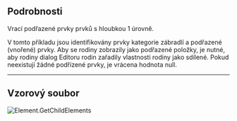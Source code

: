 ## Podrobnosti
Vrací podřazené prvky prvků s hloubkou 1 úrovně.

V tomto příkladu jsou identifikovány prvky kategorie zábradlí a podřazené (vnořené) prvky. Aby se rodiny zobrazily jako podřazené položky, je nutné, aby rodiny dialog Editoru rodin zařadily vlastnosti rodiny jako sdílené. Pokud neexistují žádné podřízené prvky, je vrácena hodnota null.

___
## Vzorový soubor

![Element.GetChildElements](./Revit.Elements.Element.GetChildElements_img.jpg)
